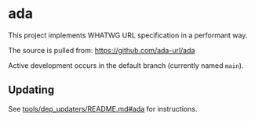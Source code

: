 # ada

This project implements WHATWG URL specification in a performant way.

The source is pulled from: https://github.com/ada-url/ada

Active development occurs in the default branch (currently named `main`).

## Updating

See [tools/dep_updaters/README.md#ada](../../tools/dep_updaters/README.md#ada)
for instructions.
